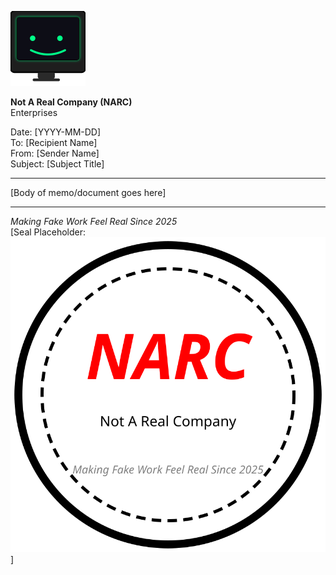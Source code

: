 ![NARC Logo](./images/narc-logo.svg)

**Not A Real Company (NARC)**  
Enterprises  

Date: [YYYY-MM-DD]  
To: [Recipient Name]  
From: [Sender Name]  
Subject: [Subject Title]

---

[Body of memo/document goes here]

---

*Making Fake Work Feel Real Since 2025*  
[Seal Placeholder: ![Seal](./images/narc-seal.svg)]